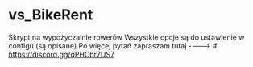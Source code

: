 # vs_BikeRent

Skrypt na wypożyczalnie rowerów 
Wszystkie opcje są do ustawienie w configu (są opisane)
Po więcej pytań zapraszam tutaj ----> # https://discord.gg/qPHCbr7US7
